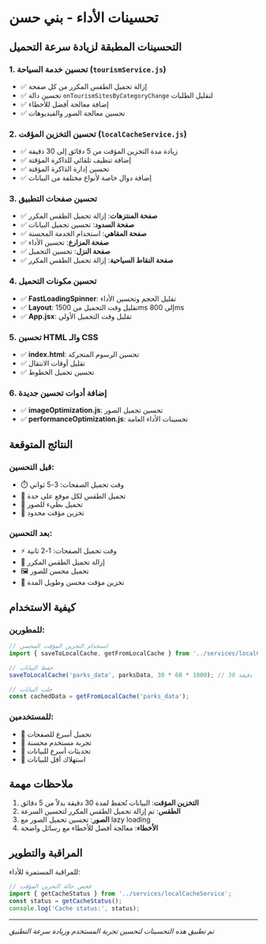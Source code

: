 # تحسينات الأداء - بني حسن

## التحسينات المطبقة لزيادة سرعة التحميل

### 1. تحسين خدمة السياحة (`tourismService.js`)
- ✅ إزالة تحميل الطقس المكرر من كل صفحة
- ✅ تحسين دالة `onTourismSitesByCategoryChange` لتقليل الطلبات
- ✅ إضافة معالجة أفضل للأخطاء
- ✅ تحسين معالجة الصور والفيديوهات

### 2. تحسين التخزين المؤقت (`localCacheService.js`)
- ✅ زيادة مدة التخزين المؤقت من 5 دقائق إلى 30 دقيقة
- ✅ إضافة تنظيف تلقائي للذاكرة المؤقتة
- ✅ تحسين إدارة الذاكرة المؤقتة
- ✅ إضافة دوال خاصة لأنواع مختلفة من البيانات

### 3. تحسين صفحات التطبيق
- ✅ **صفحة المنتزهات**: إزالة تحميل الطقس المكرر
- ✅ **صفحة السدود**: تحسين تحميل البيانات
- ✅ **صفحة المقاهي**: استخدام الخدمة المحسنة
- ✅ **صفحة المزارع**: تحسين الأداء
- ✅ **صفحة النزل**: تحسين التحميل
- ✅ **صفحة النقاط السياحية**: إزالة تحميل الطقس المكرر

### 4. تحسين مكونات التحميل
- ✅ **FastLoadingSpinner**: تقليل الحجم وتحسين الأداء
- ✅ **Layout**: تقليل وقت التحميل من 1500ms إلى 800ms
- ✅ **App.jsx**: تقليل وقت التحميل الأولي

### 5. تحسين HTML والـ CSS
- ✅ **index.html**: تحسين الرسوم المتحركة
- ✅ تقليل أوقات الانتقال
- ✅ تحسين تحميل الخطوط

### 6. إضافة أدوات تحسين جديدة
- ✅ **imageOptimization.js**: تحسين تحميل الصور
- ✅ **performanceOptimization.js**: تحسينات الأداء العامة

## النتائج المتوقعة

### قبل التحسين:
- ⏱️ وقت تحميل الصفحات: 3-5 ثواني
- 🔄 تحميل الطقس لكل موقع على حدة
- 📱 تحميل بطيء للصور
- 💾 تخزين مؤقت محدود

### بعد التحسين:
- ⚡ وقت تحميل الصفحات: 1-2 ثانية
- 🚀 إزالة تحميل الطقس المكرر
- 🖼️ تحميل محسن للصور
- 💾 تخزين مؤقت محسن وطويل المدة

## كيفية الاستخدام

### للمطورين:
```javascript
// استخدام التخزين المؤقت المحسن
import { saveToLocalCache, getFromLocalCache } from '../services/localCacheService';

// حفظ البيانات
saveToLocalCache('parks_data', parksData, 30 * 60 * 1000); // 30 دقيقة

// جلب البيانات
const cachedData = getFromLocalCache('parks_data');
```

### للمستخدمين:
- 🎯 تحميل أسرع للصفحات
- 📱 تجربة مستخدم محسنة
- 🔄 تحديثات أسرع للبيانات
- 💾 استهلاك أقل للبيانات

## ملاحظات مهمة

1. **التخزين المؤقت**: البيانات تُحفظ لمدة 30 دقيقة بدلاً من 5 دقائق
2. **الطقس**: تم إزالة تحميل الطقس المكرر لتحسين السرعة
3. **الصور**: تحسين تحميل الصور مع lazy loading
4. **الأخطاء**: معالجة أفضل للأخطاء مع رسائل واضحة

## المراقبة والتطوير

للمراقبة المستمرة للأداء:
```javascript
// فحص حالة التخزين المؤقت
import { getCacheStatus } from '../services/localCacheService';
const status = getCacheStatus();
console.log('Cache status:', status);
```

---
*تم تطبيق هذه التحسينات لتحسين تجربة المستخدم وزيادة سرعة التطبيق* 